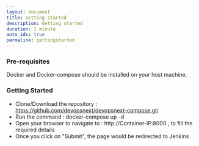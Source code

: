 ```yaml
---
layout: document
title: Getting started
description: Getting started
duration: 1 minute
auto_ids: true
permalink: gettingstarted
---
```


### Pre-requisites

Docker and Docker-compose should be installed on your host machine.

### Getting Started

- Clone/Download the repository : https://github.com/devopsnext/devopsnext-compose.git
- Run the command : docker-compose up -d
- Open your browser to navigate to : http://Container-IP:8000 , to fill the required details
- Once you click on "Submit", the page would be redirected to Jenkins

